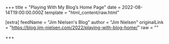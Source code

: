 
+++
title = "Playing With My Blog’s Home Page"
date = 2022-08-14T19:00:00.000Z
template = "html_content/raw.html"

[extra]
feedName = "Jim Nielsen's Blog"
author = "Jim Nielsen"
originalLink = "https://blog.jim-nielsen.com/2022/playing-with-blog-home/"
raw = ""

+++

